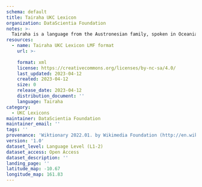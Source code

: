 ```yaml
---
schema: default
title: Tairaha UKC Lexicon
organization: DataScientia Foundation
notes: >-
  Tairaha is a language from the Austronesian family, spoken in Oceania. The UKC Lexicon of Tairaha is represented as a lexico-semantic network. It consists of words, word senses, synsets, as well as sense-level and synset-level relationships.
resources:
  - name: Tairaha UKC Lexicon LMF format
    url: >-
      
    format: xml
    license: https://creativecommons.org/licenses/by-nc-sa/4.0/
    last_updated: 2023-04-12
    created: 2023-04-12
    size: 0
    release_date: 2023-04-12
    distribution_document: ''
    language: Tairaha
category:
  - UKC Lexicons
maintainer: DataScientia Foundation
maintainer_email: ''
tags: ''
provenance: 'Wiktionary 2022.01. by Wikimedia Foundation (http://en.wiktionary.org); Princeton WordNet 2.1 by Princeton University (https://wordnet.princeton.edu)'
version: '1.0'
dataset_level: Language Level (L1-2)
dataset_access: Open Access
dataset_description: ''
landing_page: ''
latitude_map: -10.67
longitude_map: 161.83
---
```

